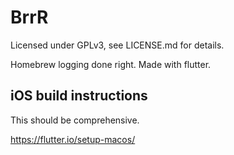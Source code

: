 # BrrR

Licensed under GPLv3, see LICENSE.md for details.

Homebrew logging done right. Made with flutter.

## iOS build instructions

This should be comprehensive.

https://flutter.io/setup-macos/